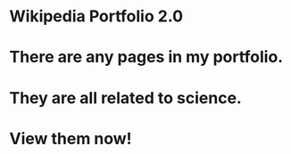 # Wikipedia Portfolio 2.0
# There are any pages in my portfolio.
# They are all related to science.
# View them now!
